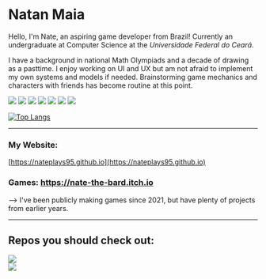 # Natan Maia
Hello, I'm Nate, an aspiring game developer from Brazil! Currently an undergraduate at Computer Science at the *Universidade Federal do Ceará*.

I have a background in national Math Olympiads and a decade of drawing as a pasttime.
I enjoy working on UI and UX but am not afraid to implement my own systems and models if needed.
Brainstorming game mechanics and characters with friends has become routine at this point.

![](https://img.shields.io/badge/OS-Windows-informational?style=flat&logo=Windows&logoColor=white&color=007ACC) ![](https://img.shields.io/badge/Editor-VSCode-informational?style=flat&logo=VisualStudioCode&logoColor=white&color=007ACC) ![](https://img.shields.io/badge/Code-Python-informational?style=flat&logo=Python&logoColor=white&color=007ACC) ![](https://img.shields.io/badge/Code-Node.js-informational?style=flat&logo=Node.js&logoColor=white&color=007ACC)
![](https://img.shields.io/badge/Engine-Godot-informational?style=flat&logo=GodotEngine&logoColor=white&color=007ACC) ![](https://img.shields.io/badge/Engine-Construct2-informational?style=flat&logo=Construct3&logoColor=white&color=007ACC) ![](https://img.shields.io/badge/Engine-RPGMakerMV-informational?style=flat&logo=Java&logoColor=white&color=007ACC)

[![Top Langs](https://github-readme-stats.vercel.app/api/top-langs/?username=NatePlays95&theme=algolia)](https://github.com/anuraghazra/github-readme-stats)

---

### My Website:
[https://nateplays95.github.io](https://nateplays95.github.io)

### Games: https://nate-the-bard.itch.io
--> I've been publicly making games since 2021, but have plenty of projects from earlier years.

---
  
## Repos you should check out:
<a href="https://github.com/brenomacedo/g-track">
    <img src="https://github-readme-stats.vercel.app/api/pin/?username=NatePlays95&repo=GodotCustomRaycastCar&theme=algolia"/>
</a>
<br>
<a href="https://github.com/brenomacedo/g-track">
    <img src="https://github-readme-stats.vercel.app/api/pin/?username=NatePlays95&repo=RPGBattleJava&theme=algolia"/>
</a>
<br>
